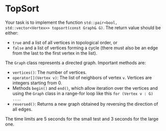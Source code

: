 <h1>TopSort</h1>

<td class="lrtbCell" colspan="3" align="left"><p>Your task is to implement the function
<code>std::pair&lt;bool, std::vector&lt;Vertex&gt;&gt; topsort(const Graph&amp; G)</code>.
The return value should be either:</p>
<ul>
<li><code>true</code> and a list of all vertices in topological order, or</li>
<li><code>false</code> and a list of vertices forming a cycle (there must also be an edge from the last to the first vertex in the list).</li>
</ul>
<p>The <code>Graph</code> class represents a directed graph. Important methods are:</p>
<ul>
<li><code>vertices()</code>: The number of vertices.</li>
<li><code>operator[](Vertex v)</code>: The list of neighbors of vertex
<code>v</code>. Vertices are integers starting from 0.</li>
<li>Methods <code>begin()</code> and <code>end()</code>, which allow
iteration over the vertices and using the <code>Graph</code> class in a range-for loop like this <code>for (Vertex v : G) ...</code>.</li>
<li><code>reversed()</code>: Returns a new graph obtained by reversing the direction of all edges.</li>
</ul>
<p>The time limits are 5 seconds for the small test and 3 seconds for the large one.</p></td>